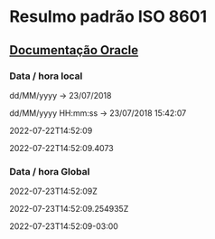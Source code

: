 <h1>Resulmo padrão ISO 8601</h1>
<h2><a href="https://docs.oracle.com/javase/10/docs/api/java/text/SimpleDateFormat.html">Documentação Oracle</a></h2>
<h3>Data / hora local</h3>
<p>dd/MM/yyyy -> 23/07/2018</p>
<p>dd/MM/yyyy HH:mm:ss -> 23/07/2018 15:42:07</p>
<p>2022-07-22T14:52:09</p>
<p>2022-07-22T14:52:09.4073</p>

<h3>Data / hora Global</h3>
<p>2022-07-23T14:52:09Z</p>
<p>2022-07-23T14:52:09.254935Z</p>
<p>2022-07-23T14:52:09-03:00</p>